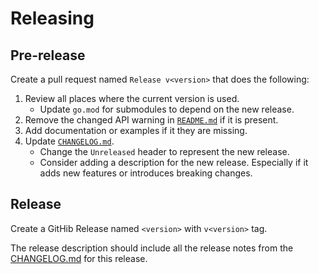 # Releasing

## Pre-release

Create a pull request named `Release v<version>` that does the following:

1. Review all places where the current version is used.
   - Update `go.mod` for submodules to depend on the new release.
1. Remove the changed API warning in [`README.md`](./README.md) if it is present.
1. Add documentation or examples if it they are missing.
1. Update [`CHANGELOG.md`](./CHANGELOG.md).
   - Change the `Unreleased` header to represent the new release. 
   - Consider adding a description for the new release.
     Especially if it adds new features or introduces breaking changes.

## Release

Create a GitHib Release named `<version>` with `v<version>` tag.

The release description should include all the release notes from the [CHANGELOG.md](./CHANGELOG.md) for this release.
